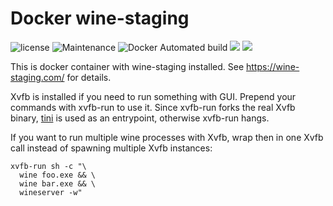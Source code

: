 # Docker wine-staging

![license](https://img.shields.io/github/license/webcomics/wine-staging.svg)
![Maintenance](https://img.shields.io/maintenance/yes/2020.svg)
![Docker Automated build](https://img.shields.io/docker/automated/tobix/wine-staging.svg)
[![](https://images.microbadger.com/badges/image/tobix/wine-staging.svg)](https://microbadger.com/images/tobix/wine-staging "Get your own image badge on microbadger.com")
[![](https://images.microbadger.com/badges/commit/tobix/wine-staging.svg)](https://microbadger.com/images/tobix/wine-staging "Get your own commit badge on microbadger.com")

This is docker container with wine-staging installed. See
https://wine-staging.com/ for details.

Xvfb is installed if you need to run something with GUI. Prepend your commands
with xvfb-run to use it. Since xvfb-run forks the real Xvfb binary, [tini] is
used as an entrypoint, otherwise xvfb-run hangs.

If you want to run multiple wine processes with Xvfb, wrap then in one Xvfb
call instead of spawning multiple Xvfb instances:

    xvfb-run sh -c "\
      wine foo.exe && \
      wine bar.exe && \
      wineserver -w"

[tini]: https://github.com/krallin/tini
